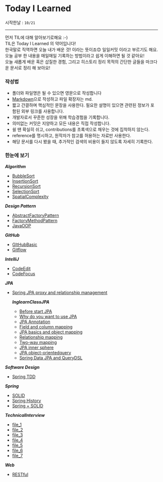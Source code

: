 # Today I Learned

시작한날 : ```10/21```

<hr/>
먼저 TIL에 대해 알아보기로해요 :-)<br/>
TIL은 Today I Learned 의 약어입니다!<br/>
한국말로 직역하면 오늘 내가 배운 것! 이라는 뜻이죠😊 일일커밋 이라고 부르기도 해요.<br/>
오늘 공부 한 내용을 매일매일 기록하는 방법이라고 쉽게 이해하면 될 것 같아요!<br/>
오늘 새롭게 배운 혹은 삽질한 경험, 그리고 히스토리 정리 목적의 간단한 글들을 마크다운 문서로 정리 해 보아요!

### 작성법
- 폴더와 파일명은 될 수 있으면 영문으로 작성합니다
- [Markdown](https://hr/>gist.github.com/ihoneymon/652be052a0727ad59601, "Markdown link")으로 작성하고 파일 확장자는 md.
- 짧고 간결하며 핵심적인 문장을 사용한다. 필요한 설명이 있으면 관련된 정보가 포함된 외부 링크를 사용합니다.
- 개발자로서 꾸준한 성장을 위해 학습경험을 기록합니다.
- 의미없는 커밋은 지양하고 모든 내용은 직접 작성합니다.
- 쉴 땐 확실히 쉬고, contributions를 초록색으로 채우는 것에 집착하지 않는다.
- reference를 명시하고, 원작자가 참고를 허용하는 자료만 사용한다.
- 해당 문서를 다시 봤을 때, 추가적인 검색의 비용이 들지 않도록 자세히 기록한다.


### 한눈에 보기
***Algorithm***
- [BubbleSort](Algorithm/BubbleSort.md)
- [InsertionSort](Algorithm/InsertionSort.md)
- [RecursionSort](Algorithm/RecursionSort.md)
- [SelectionSort](Algorithm/SelectionSort.md)
- [SpatialComplexity](Algorithm/SpatialComplexity.md)

***Design Pattern***
- [AbstractFactoryPattern](Design%20Pattern/AbstractFactoryPattern.md)
- [FactoryMethodPattern](Design%20Pattern/FactoryMethodPattern.md)
- [JavaOOP](Design%20Pattern/JavaOOP.md)
  
***GitHub***
- [GItHubBasic](Github/GItHubBasic.md)
- [Gitflow](Github/Gitflow.md)

***IntelliJ***
- [CodeEdit](IntelliJ/CodeEdit.md)
- [CodeFocus](IntelliJ/CodeFocus.md)

***JPA***   
- [Spring JPA proxy and relationship management](JPA/SpringJPAProxy%20And%20RelationshipManagement.md)


    ***InglearnClassJPA***
  - [Before start JPA](JPA/InflearnClassJPA/file0_Before%20start%20JPA.md)
  - [Why do you want to use JPA](JPA/InflearnClassJPA/file1_why%20do%20you%20want%20to%20use%20JPA.md)
  - [JPA Annotation](JPA/InflearnClassJPA/file2_JPA%20Annotation.md)
  - [Field and column mapping](JPA/InflearnClassJPA/file3_Field%20and%20column%20mapping.md)
  - [JPA basics and object mapping](JPA/InflearnClassJPA/file4_JPA%20basics%20and%20object%20mapping.md)
  - [Relationship mapping](JPA/InflearnClassJPA/file5_Relationship%20mapping.md)
  - [Two-way mapping](JPA/InflearnClassJPA/file6_Two-way%20mapping.md)
  - [JPA inner sphere](JPA/InflearnClassJPA/file7_JPA%20inner%20sphere.md)
  - [JPA object-orientedquery](JPA/InflearnClassJPA/file8_JPA%20object-oriented%20query.md)
  - [Spring Data JPA and QueryDSL](JPA/InflearnClassJPA/file9_Spring%20Data%20JPA%20and%20QueryDSL.md)

***Software Design***
- [Spring TDD](Software%20Design/SpringTDD.md)


***Spring***
- [SOLID](Spring/SOLID.md)
- [Spring History](Spring/SpringHistory.md)
- [Spring + SOLID](Spring/SpringSOLID.md)


***Technicallnterview***
- [file_1](TechnicalInterview/FastcampusClass/file_1.md)
- [file_2](TechnicalInterview/FastcampusClass/file_2.md)
- [file_3](TechnicalInterview/FastcampusClass/file_3.md)
- [file_4](TechnicalInterview/FastcampusClass/file_4.md)
- [file_5](TechnicalInterview/FastcampusClass/file_5.md)
- [file_6](TechnicalInterview/FastcampusClass/file_6.md)
- [file_7](TechnicalInterview/FastcampusClass/file_7.md)

***Web***
- [RESTful](Web/RESTful.md)